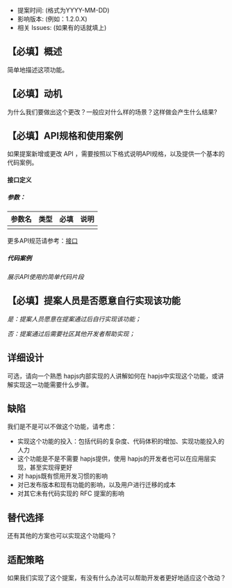- 提案时间: (格式为YYYY-MM-DD)
- 影响版本: (例如：1.2.0.X)
- 相关 Issues: (如果有的话就填上)

## 【必填】概述

简单地描述这项功能。

## 【必填】动机

为什么我们要做出这个更改？一般应对什么样的场景？这样做会产生什么结果?

## 【必填】API规格和使用案例

如果提案新增或更改 API ，需要按照以下格式说明API规格，以及提供一个基本的代码案例。

#### 接口定义

##### 参数：

| 参数名 | 类型  | 必填  | 说明  |
| --- | --- | --- | --- |
|     |     |     |     |

更多API规范请参考：[接口](https://doc.quickapp.cn/features/) 

##### 代码案例

*展示API使用的简单代码片段*

## 【必填】提案人员是否愿意自行实现该功能

*是：提案人员愿意在提案通过后自行实现该功能；*

*否：提案通过后需要社区其他开发者帮助实现；*

## 详细设计

可选，请向一个熟悉 hapjs内部实现的人讲解如何在 hapjs中实现这个功能，或讲解实现这一功能需要什么步骤。

## 缺陷

我们是不是可以不做这个功能，请考虑：

- 实现这个功能的投入：包括代码的复杂度、代码体积的增加、实现功能投入的人力
- 这个功能是不是不需要 hapjs提供，使用 hapjs的开发者也可以在应用层实现，甚至实现得更好
- 对 hapjs既有惯用开发习惯的影响
- 对已发布版本和现有功能的影响，以及用户进行迁移的成本
- 对其它未有代码实现的 RFC 提案的影响

## 替代选择

还有其他的方案也可以实现这个功能吗？

## 适配策略

如果我们实现了这个提案，有没有什么办法可以帮助开发者更好地适应这个改动？